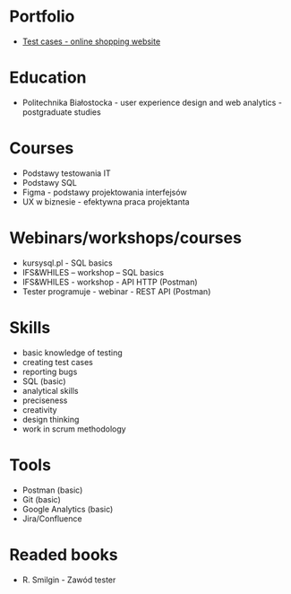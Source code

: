 # Portfolio

- [Test cases - online shopping website](https://docs.google.com/spreadsheets/d/1ihe7EVjZVY8XrhC5XcO_4dlLqTdWdN0FkKrixr64SPA/edit?usp=sharing)

# Education
- Politechnika Białostocka - user experience design and web analytics - postgraduate studies

# Courses
- Podstawy testowania IT
- Podstawy SQL
- Figma - podstawy projektowania interfejsów
- UX w biznesie - efektywna praca projektanta

# Webinars/workshops/courses
- kursysql.pl - SQL basics
- IFS&WHILES – workshop – SQL basics
- IFS&WHILES - workshop - API HTTP (Postman)
- Tester programuje - webinar - REST API (Postman)

# Skills
- basic knowledge of testing
- creating test cases
- reporting bugs
- SQL (basic)
- analytical skills
- preciseness 
- creativity
- design thinking
- work in scrum methodology

# Tools
- Postman (basic)
- Git (basic)
- Google Analytics (basic)
- Jira/Confluence

# Readed books
- R. Smilgin - Zawód tester
